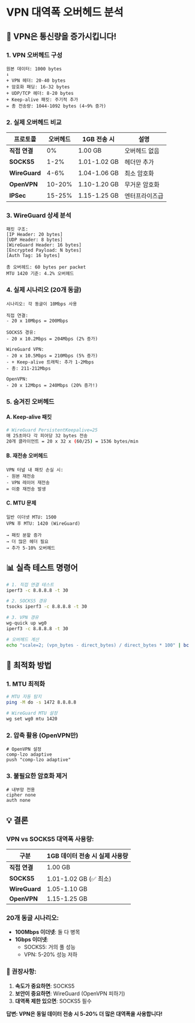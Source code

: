# VPN 대역폭 오버헤드 분석

## 🔴 VPN은 통신량을 증가시킵니다!

### 1. **VPN 오버헤드 구성**

```
원본 데이터: 1000 bytes
↓
+ VPN 헤더: 20-40 bytes
+ 암호화 패딩: 16-32 bytes  
+ UDP/TCP 헤더: 8-20 bytes
+ Keep-alive 패킷: 주기적 추가
= 총 전송량: 1044-1092 bytes (4~9% 증가)
```

### 2. **실제 오버헤드 비교**

| 프로토콜 | 오버헤드 | 1GB 전송 시 | 설명 |
|---------|---------|------------|------|
| **직접 연결** | 0% | 1.00 GB | 오버헤드 없음 |
| **SOCKS5** | 1-2% | 1.01-1.02 GB | 헤더만 추가 |
| **WireGuard** | 4-6% | 1.04-1.06 GB | 최소 암호화 |
| **OpenVPN** | 10-20% | 1.10-1.20 GB | 무거운 암호화 |
| **IPSec** | 15-25% | 1.15-1.25 GB | 엔터프라이즈급 |

### 3. **WireGuard 상세 분석**

```
패킷 구조:
[IP Header: 20 bytes]
[UDP Header: 8 bytes]
[WireGuard Header: 16 bytes]
[Encrypted Payload: N bytes]
[Auth Tag: 16 bytes]

총 오버헤드: 60 bytes per packet
MTU 1420 기준: 4.2% 오버헤드
```

### 4. **실제 시나리오 (20개 동글)**

```
시나리오: 각 동글이 10Mbps 사용

직접 연결:
- 20 x 10Mbps = 200Mbps

SOCKS5 경유:
- 20 x 10.2Mbps = 204Mbps (2% 증가)

WireGuard VPN:
- 20 x 10.5Mbps = 210Mbps (5% 증가)
- + Keep-alive 트래픽: 추가 1-2Mbps
- 총: 211-212Mbps

OpenVPN:
- 20 x 12Mbps = 240Mbps (20% 증가!)
```

### 5. **숨겨진 오버헤드**

#### A. Keep-alive 패킷
```bash
# WireGuard PersistentKeepalive=25
매 25초마다 각 피어당 32 bytes 전송
20개 클라이언트 = 20 x 32 x (60/25) = 1536 bytes/min
```

#### B. 재전송 오버헤드
```
VPN 터널 내 패킷 손실 시:
- 원본 재전송
- VPN 레이어 재전송
= 이중 재전송 발생
```

#### C. MTU 문제
```
일반 이더넷 MTU: 1500
VPN 후 MTU: 1420 (WireGuard)

→ 패킷 분할 증가
→ 더 많은 헤더 필요
→ 추가 5-10% 오버헤드
```

## 📊 실측 테스트 명령어

```bash
# 1. 직접 연결 테스트
iperf3 -c 8.8.8.8 -t 30

# 2. SOCKS5 경유
tsocks iperf3 -c 8.8.8.8 -t 30

# 3. VPN 경유
wg-quick up wg0
iperf3 -c 8.8.8.8 -t 30

# 오버헤드 계산
echo "scale=2; (vpn_bytes - direct_bytes) / direct_bytes * 100" | bc
```

## 🎯 최적화 방법

### 1. **MTU 최적화**
```bash
# MTU 자동 탐지
ping -M do -s 1472 8.8.8.8

# WireGuard MTU 설정
wg set wg0 mtu 1420
```

### 2. **압축 활용 (OpenVPN만)**
```
# OpenVPN 설정
comp-lzo adaptive
push "comp-lzo adaptive"
```

### 3. **불필요한 암호화 제거**
```
# 내부망 전용
cipher none
auth none
```

## 💡 결론

### VPN vs SOCKS5 대역폭 사용량:

| 구분 | 1GB 데이터 전송 시 실제 사용량 |
|------|------------------------------|
| **직접 연결** | 1.00 GB |
| **SOCKS5** | 1.01-1.02 GB (✅ 최소) |
| **WireGuard** | 1.05-1.10 GB |
| **OpenVPN** | 1.15-1.25 GB |

### 20개 동글 시나리오:
- **100Mbps 이더넷**: 둘 다 병목
- **1Gbps 이더넷**: 
  - SOCKS5: 거의 풀 성능
  - VPN: 5-20% 성능 저하

### 📌 권장사항:

1. **속도가 중요하면**: SOCKS5
2. **보안이 중요하면**: WireGuard (OpenVPN 피하기)
3. **대역폭 제한 있으면**: SOCKS5 필수

**답변: VPN은 동일 데이터 전송 시 5-20% 더 많은 대역폭을 사용합니다!**